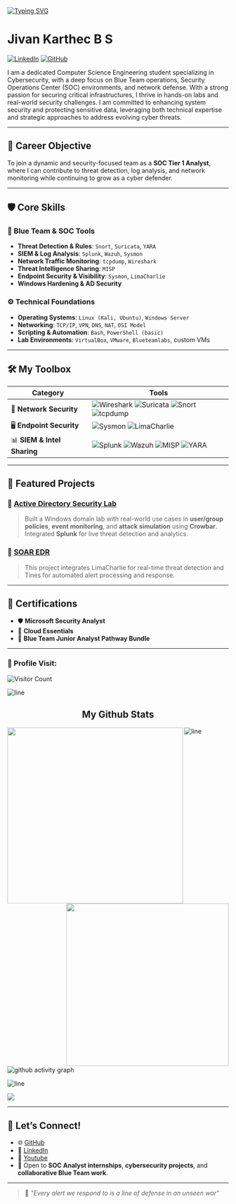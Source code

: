 [![Typing SVG](https://readme-typing-svg.demolab.com?font=Fira+Code&pause=1000&color=00BFFF&random=false&width=435&lines=Hey%2C+I'm+Jivan+)](https://git.io/typing-svg)

# Jivan Karthec B S

[![LinkedIn](https://img.shields.io/badge/-LinkedIn-0072b1?&style=for-the-badge&logo=linkedin&logoColor=white)](https://www.linkedin.com/in/Jivan-Karthec)
[![GitHub](https://img.shields.io/badge/-GitHub-333333?style=for-the-badge&logo=github&logoColor=white)](https://github.com/SocXplore)

I am a dedicated Computer Science Engineering student specializing in Cybersecurity, with a deep focus on Blue Team operations, Security Operations Center (SOC) environments, and network defense. With a strong passion for securing critical infrastructures, I thrive in hands-on labs and real-world security challenges. I am committed to enhancing system security and protecting sensitive data, leveraging both technical expertise and strategic approaches to address evolving cyber threats.

---

## 🎯 Career Objective

To join a dynamic and security-focused team as a **SOC Tier 1 Analyst**, where I can contribute to threat detection, log analysis, and network monitoring while continuing to grow as a cyber defender.

---

## 🛡️ Core Skills

### 🧩 Blue Team & SOC Tools
- **Threat Detection & Rules**: `Snort`, `Suricata`, `YARA`
- **SIEM & Log Analysis**: `Splunk`, `Wazuh`, `Sysmon`
- **Network Traffic Monitoring**: `tcpdump`, `Wireshark`
- **Threat Intelligence Sharing**: `MISP`
- **Endpoint Security & Visibility**: `Sysmon`, `LimaCharlie`
- **Windows Hardening & AD Security**

### ⚙️ Technical Foundations
- **Operating Systems**: `Linux (Kali, Ubuntu)`, `Windows Server`
- **Networking**: `TCP/IP`, `VPN`, `DNS`, `NAT`, `OSI Model`
- **Scripting & Automation**: `Bash`, `PowerShell (basic)`
- **Lab Environments**: `VirtualBox`, `VMware`, `Blueteamlabs`, custom VMs

---

## 🛠️ My Toolbox

| Category             | Tools                                                                                                          |
|----------------------|----------------------------------------------------------------------------------------------------------------|
| 🔐 **Network Security**     | ![Wireshark](https://img.shields.io/badge/-Wireshark-1679A7?style=for-the-badge&logo=Wireshark&logoColor=white) ![Suricata](https://img.shields.io/badge/-Suricata-EF3B2D?style=for-the-badge&logo=Suricata&logoColor=white) ![Snort](https://img.shields.io/badge/-Snort-990000?style=for-the-badge&logo=Snort&logoColor=white) ![tcpdump](https://img.shields.io/badge/-tcpdump-005571?style=for-the-badge) |
| 🖥️ **Endpoint Security**   | ![Sysmon](https://img.shields.io/badge/-SYSMON-1E4B9A?style=for-the-badge) ![LimaCharlie](https://img.shields.io/badge/-LimaCharlie-005F85?style=for-the-badge) |
| 📊 **SIEM & Intel Sharing** | ![Splunk](https://img.shields.io/badge/-Splunk-000000?style=for-the-badge&logo=Splunk&logoColor=white) ![Wazuh](https://img.shields.io/badge/-Wazuh-4D4D4D?style=for-the-badge) ![MISP](https://img.shields.io/badge/-MISP-ff5e5e?style=for-the-badge&logo=malwarebytes&logoColor=white) ![YARA](https://img.shields.io/badge/-YARA-404040?style=for-the-badge) |

---

## 📁 Featured Projects

### 🔐 [Active Directory Security Lab](https://github.com/SocXplore/Active-Directory-Project)
> Built a Windows domain lab with real-world use cases in **user/group policies**, **event monitoring**, and **attack simulation** using **Crowbar**. Integrated **Splunk** for live threat detection and analytics.

### 🔐 [SOAR EDR](https://github.com/SocXplore/SOAR-EDR)
> This project integrates LimaCharlie for real-time threat detection and Tines for automated alert processing and response.
---

## 📜 Certifications

- 🛡️ **Microsoft Security Analyst**
- 📡 **Cloud Essentials**
- 🧠 **Blue Team Junior Analyst Pathway Bundle**

---

### 👤 Profile Visit:
![Visitor Count](https://profile-counter.glitch.me/SocXplore/count.svg)

![line](https://github.com/beigeworm/beigeworm/assets/93350544/b88e1150-9cff-411f-877d-84bad395619f)
</div>

## <h2 align="center"> My Github Stats </h2>

<div align=center>
<a href="https://github.com/anuraghazra/github-readme-stats" title="Go to Source">
      <img align="left" width=400 src="https://github-readme-streak-stats.herokuapp.com/?user=SocXplore&theme=highcontrast" />
    </a>
<a href="https://github.com/denvercoder1/github-readme-streak-stats" title="Go to Source">
      <img align="right" width=370 src="https://github-readme-stats.vercel.app/api?username=SocXplore&theme=highcontrast" />
    </a>
</div>

![line](https://github.com/beigeworm/beigeworm/assets/93350544/b88e1150-9cff-411f-877d-84bad395619f)

![github activity graph](https://github-readme-activity-graph.vercel.app/graph?username=SocXplore&theme=high-contrast)

![line](https://github.com/beigeworm/beigeworm/assets/93350544/b88e1150-9cff-411f-877d-84bad395619f)

<img src="https://is.gd/ljkabnwdiuj">

---

## 🤝 Let’s Connect!

- 🌐 [GitHub](https://github.com/SocXplore)
- 💼 [LinkedIn](https://www.linkedin.com/in/Jivan-Karthec)
- 💼 [Youtube](https://www.youtube.com/@JivanKarthec)
- 📨 Open to **SOC Analyst internships**, **cybersecurity projects**, and **collaborative Blue Team work**.

---

> 💬 *"Every alert we respond to is a line of defense in an unseen war"*
